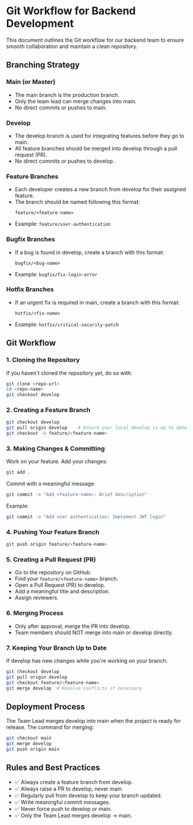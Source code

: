 # Git Workflow for Backend Development

This document outlines the Git workflow for our backend team to ensure smooth collaboration and maintain a clean repository.

## Branching Strategy

### Main (or Master)

- The main branch is the production branch.
- Only the team lead can merge changes into main.
- No direct commits or pushes to main.

### Develop

- The develop branch is used for integrating features before they go to main.
- All feature branches should be merged into develop through a pull request (PR).
- No direct commits or pushes to develop.

### Feature Branches

- Each developer creates a new branch from develop for their assigned feature.
- The branch should be named following this format:
  ```
  feature/<feature-name>
  ```
- Example: `feature/user-authentication`

### Bugfix Branches

- If a bug is found in develop, create a branch with this format:
  ```
  bugfix/<bug-name>
  ```
- Example: `bugfix/fix-login-error`

### Hotfix Branches

- If an urgent fix is required in main, create a branch with this format:
  ```
  hotfix/<fix-name>
  ```
- Example: `hotfix/critical-security-patch`

## Git Workflow

### 1. Cloning the Repository

If you haven't cloned the repository yet, do so with:

```bash
git clone <repo-url>
cd <repo-name>
git checkout develop
```

### 2. Creating a Feature Branch

```bash
git checkout develop
git pull origin develop    # Ensure your local develop is up to date
git checkout -b feature/<feature-name>
```

### 3. Making Changes & Committing

Work on your feature.
Add your changes:

```bash
git add .
```

Commit with a meaningful message:

```bash
git commit -m "Add <feature-name>: Brief description"
```

Example:

```bash
git commit -m "Add user authentication: Implement JWT login"
```

### 4. Pushing Your Feature Branch

```bash
git push origin feature/<feature-name>
```

### 5. Creating a Pull Request (PR)

- Go to the repository on GitHub.
- Find your `feature/<feature-name>` branch.
- Open a Pull Request (PR) to develop.
- Add a meaningful title and description.
- Assign reviewers.

### 6. Merging Process

- Only after approval, merge the PR into develop.
- Team members should NOT merge into main or develop directly.

### 7. Keeping Your Branch Up to Date

If develop has new changes while you're working on your branch:

```bash
git checkout develop
git pull origin develop
git checkout feature/<feature-name>
git merge develop  # Resolve conflicts if necessary
```

## Deployment Process

The Team Lead merges develop into main when the project is ready for release.
The command for merging:

```bash
git checkout main
git merge develop
git push origin main
```

## Rules and Best Practices

- ✅ Always create a feature branch from develop.
- ✅ Always raise a PR to develop, never main.
- ✅ Regularly pull from develop to keep your branch updated.
- ✅ Write meaningful commit messages.
- ✅ Never force push to develop or main.
- ✅ Only the Team Lead merges develop → main.
